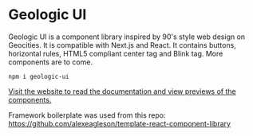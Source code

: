 # Geologic UI
Geologic UI is a component library inspired by 90's style web design on Geocities. It is compatible with Next.js and React. It contains buttons, horizontal rules, HTML5 compliant center tag and Blink tag. More components are to come.

`npm i geologic-ui`

[Visit the website to read the documentation and view previews of the components.](https://geologic-ui.vercel.app/)

Framework boilerplate was used from this repo:
https://github.com/alexeagleson/template-react-component-library

